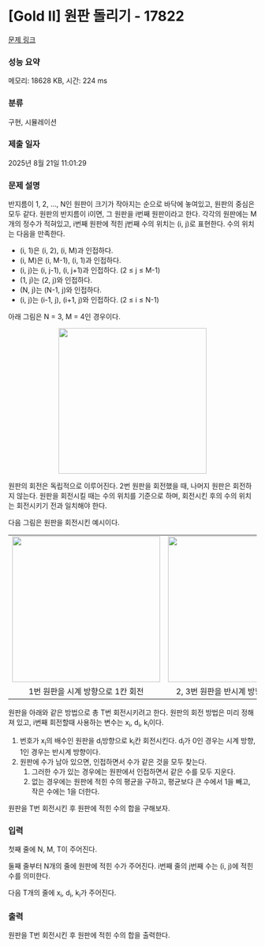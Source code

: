 # [Gold II] 원판 돌리기 - 17822 

[문제 링크](https://www.acmicpc.net/problem/17822) 

### 성능 요약

메모리: 18628 KB, 시간: 224 ms

### 분류

구현, 시뮬레이션

### 제출 일자

2025년 8월 21일 11:01:29

### 문제 설명

<p>반지름이 1, 2, ..., N인 원판이 크기가 작아지는 순으로 바닥에 놓여있고, 원판의 중심은 모두 같다. 원판의 반지름이 i이면, 그 원판을 i번째 원판이라고 한다. 각각의 원판에는 M개의 정수가 적혀있고, i번째 원판에 적힌 j번째 수의 위치는 (i, j)로 표현한다. 수의 위치는 다음을 만족한다.</p>

<ul>
	<li>(i, 1)은 (i, 2), (i, M)과 인접하다.</li>
	<li>(i, M)은 (i, M-1), (i, 1)과 인접하다.</li>
	<li>(i, j)는 (i, j-1), (i, j+1)과 인접하다. (2 ≤ j ≤ M-1)</li>
	<li>(1, j)는 (2, j)와 인접하다.</li>
	<li>(N, j)는 (N-1, j)와 인접하다.</li>
	<li>(i, j)는 (i-1, j), (i+1, j)와 인접하다. (2 ≤ i ≤ N-1)</li>
</ul>

<p>아래 그림은 N = 3, M = 4인 경우이다.</p>

<p style="text-align: center;"><img alt="" src="https://upload.acmicpc.net/5968435b-a1af-4e2a-a612-baff989f44b2/-/preview/" style="width: 300px; height: 295px;"></p>

<p>원판의 회전은 독립적으로 이루어진다. 2번 원판을 회전했을 때, 나머지 원판은 회전하지 않는다. 원판을 회전시킬 때는 수의 위치를 기준으로 하며, 회전시킨 후의 수의 위치는 회전시키기 전과 일치해야 한다.</p>

<p>다음 그림은 원판을 회전시킨 예시이다.</p>

<div class="table-responsive">
<table class="table table-bordered" style="width:100%;">
	<tbody>
		<tr>
			<td style="width: 33%; text-align: center;"><img alt="" src="https://upload.acmicpc.net/977a4e67-5aa7-40d4-92ee-5f59ac75aadb/-/preview/" style="width: 300px; height: 295px;"></td>
			<td style="width: 34%; text-align: center;"><img alt="" src="https://upload.acmicpc.net/f2c1e70b-0a84-46c3-b38d-f7395219b00a/-/preview/" style="width: 300px; height: 295px;"></td>
			<td style="width: 33%; text-align: center;"><img alt="" src="https://upload.acmicpc.net/39d57771-6162-49f5-97b7-0d9fd8911222/-/preview/" style="width: 300px; height: 295px;"></td>
		</tr>
		<tr>
			<td style="width: 33%; text-align: center;">1번 원판을 시계 방향으로 1칸 회전</td>
			<td style="width: 34%; text-align: center;">2, 3번 원판을 반시계 방향으로 3칸 회전</td>
			<td style="width: 33%; text-align: center;">1, 3번 원판을 시계 방향으로 2칸 회전</td>
		</tr>
	</tbody>
</table>
</div>

<p>원판을 아래와 같은 방법으로 총 T번 회전시키려고 한다. 원판의 회전 방법은 미리 정해져 있고, i번째 회전할때 사용하는 변수는 x<sub>i</sub>, d<sub>i</sub>, k<sub>i</sub>이다.</p>

<ol>
	<li>번호가 x<sub>i</sub>의 배수인 원판을 d<sub>i</sub>방향으로 k<sub>i</sub>칸 회전시킨다. d<sub>i</sub>가 0인 경우는 시계 방향, 1인 경우는 반시계 방향이다.</li>
	<li>원판에 수가 남아 있으면, 인접하면서 수가 같은 것을 모두 찾는다.
	<ol>
		<li>그러한 수가 있는 경우에는 원판에서 인접하면서 같은 수를 모두 지운다.</li>
		<li>없는 경우에는 원판에 적힌 수의 평균을 구하고, 평균보다 큰 수에서 1을 빼고, 작은 수에는 1을 더한다.</li>
	</ol>
	</li>
</ol>

<p>원판을 T번 회전시킨 후 원판에 적힌 수의 합을 구해보자.</p>

### 입력 

 <p>첫째 줄에 N, M, T이 주어진다.</p>

<p>둘째 줄부터 N개의 줄에 원판에 적힌 수가 주어진다. i번째 줄의 j번째 수는 (i, j)에 적힌 수를 의미한다.</p>

<p>다음 T개의 줄에 x<sub>i</sub>, d<sub>i</sub>, k<sub>i</sub>가 주어진다.</p>

### 출력 

 <p>원판을 T번 회전시킨 후 원판에 적힌 수의 합을 출력한다.</p>

